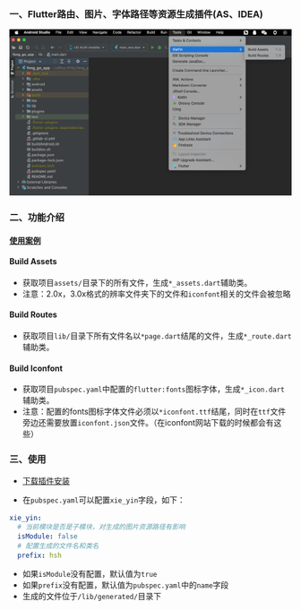 ### 一、Flutter路由、图片、字体路径等资源生成插件(AS、IDEA)
<img src="https://github.com/Xie-Yin/FlutterPlugin/blob/main/imgs/plugin.png" width="750" >

### 二、功能介绍

#### [使用案例](https://github.com/azhon/todo-flutter/tree/main/example)

#### Build Assets

- 获取项目`assets/`目录下的所有文件，生成`*_assets.dart`辅助类。
- 注意：2.0x，3.0x格式的辨率文件夹下的文件和`iconfont`相关的文件会被忽略

#### Build Routes

- 获取项目`lib/`目录下所有文件名以`*page.dart`结尾的文件，生成`*_route.dart`辅助类。

#### Build Iconfont
- 获取项目`pubspec.yaml`中配置的`flutter:fonts`图标字体，生成`*_icon.dart`辅助类。
- 注意：配置的fonts图标字体文件必须以`*iconfont.ttf`结尾，同时在`ttf`文件旁边还需要放置`iconfont.json`文件。（在iconfont网站下载的时候都会有这些）

### 三、使用
- [下载插件安装](https://github.com/Xie-Yin/FlutterPlugin/releases)

- 在`pubspec.yaml`可以配置`xie_yin`字段，如下：

```yaml
xie_yin:
  # 当前模块是否是子模块，对生成的图片资源路径有影响
  isModule: false
  # 配置生成的文件名和类名
  prefix: hsh
```
- 如果`isModule`没有配置，默认值为`true`
- 如果`prefix`没有配置，默认值为`pubspec.yaml`中的`name`字段
- 生成的文件位于`/lib/generated/`目录下